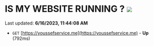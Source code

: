 # IS MY WEBSITE RUNNING ? [![](https://img.shields.io/static/v1?label=Sponsor&message=%E2%9D%A4&logo=GitHub&color=%23fe8e86)](https://github.com/sponsors/<username>)

Last updated: **6/16/2023, 11:44:08 AM**

- `GET` [https://youssefservice.me](https://youssefservice.me) - **Up** (792ms)
